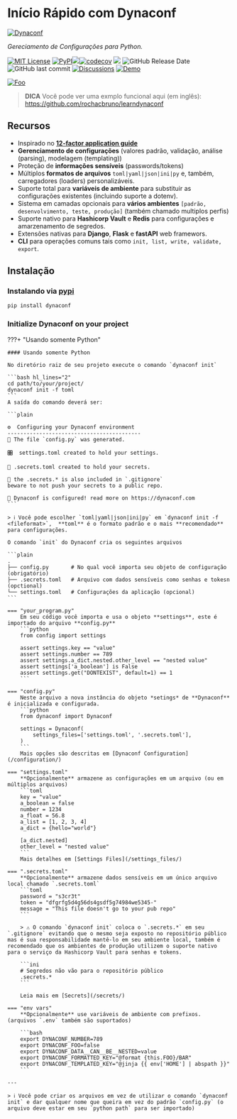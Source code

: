 # Início Rápido com Dynaconf 

<p style="align-content: center">
  <a href="https://dynaconf.com"><img src="img/logo_400.svg?sanitize=true" alt="Dynaconf"></a>
</p>
<p style="align-content: center">
    <em>Gereciamento de Configurações para Python.</em>
</p>

<p style="align-content: center"><a href="/LICENSE"><img alt="MIT License" src="https://img.shields.io/badge/license-MIT-007EC7.svg?style=flat-square"></a> <a href="https://pypi.python.org/pypi/dynaconf"><img alt="PyPI" src="https://img.shields.io/pypi/v/dynaconf.svg"></a><a href="https://github.com/dynaconf/dynaconf/actions/workflows/main.yml"><img src="https://github.com/dynaconf/dynaconf/actions/workflows/main.yml/badge.svg"></a><a href="https://codecov.io/gh/dynaconf/dynaconf"><img alt="codecov" src="https://codecov.io/gh/dynaconf/dynaconf/branch/master/graph/badge.svg"></a> <a href="https://www.codacy.com/gh/dynaconf/dynaconf/dashboard?utm_source=github.com&amp;utm_medium=referral&amp;utm_content=dynaconf/dynaconf&amp;utm_campaign=Badge_Grade"><img src="https://app.codacy.com/project/badge/Grade/3fb2de98464442f99a7663181803b400"/></a> <img alt="GitHub Release Date" src="https://img.shields.io/github/release-date/dynaconf/dynaconf.svg"> <img alt="GitHub last commit" src="https://img.shields.io/github/last-commit/dynaconf/dynaconf.svg"> <a href="https://github.com/dynaconf/dynaconf/discussions"><img alt="Discussions" src="https://img.shields.io/badge/discussions-forum-yellow.svg?logo=googlechat"></a> <a href="https://github.com/rochacbruno/learndynaconf"><img alt="Demo" src="https://img.shields.io/badge/demo-learn-blue.svg?logo=gnubash"></a></p>


[![Foo](https://xscode.com/assets/promo-banner.svg)](https://xscode.com/dynaconf/dynaconf)

> **DICA** Você pode ver uma exmplo funcional aqui (em inglês): https://github.com/rochacbruno/learndynaconf

## Recursos

- Inspirado no **[12-factor application guide](https://12factor.net/pt_br/config)**
- **Gerenciamento de configurações** (valores padrão, validação, análise (parsing), modelagem (templating))
- Proteção de **informações sensíveis** (passwords/tokens)
- Múltiplos **formatos de arquivos** `toml|yaml|json|ini|py` e, também, carregadores (loaders) personalizáveis.
- Suporte total para **variáveis de ambiente** para substituir as configurações existentes (incluindo suporte a dotenv).
- Sistema em camadas opcionais para **vários ambientes** `[padrão, desenvolvimento, teste, produção]` (também chamado multiplos perfis)
- Suporte nativo para **Hashicorp Vault** e **Redis** para configurações e amarzenamento de segredos.
- Extensões nativas para **Django**, **Flask** e **fastAPI** web framewors.
- **CLI** para operações comuns tais como `init, list, write, validate, export`.

## Instalação

### Instalando via [pypi](https://pypi.org/project/dynaconf)

```bash
pip install dynaconf
```
### Initialize Dynaconf on your project

???+ "Usando somente Python"

    #### Usando somente Python

    No diretório raiz de seu projeto execute o comando `dynaconf init`    

    ```bash hl_lines="2"
    cd path/to/your/project/
    dynaconf init -f toml
    ```
    A saída do comando deverá ser:

    ```plain

    ⚙️  Configuring your Dynaconf environment
    ------------------------------------------
    🐍 The file `config.py` was generated.

    🎛️  settings.toml created to hold your settings.

    🔑 .secrets.toml created to hold your secrets.

    🙈 the .secrets.* is also included in `.gitignore`
    beware to not push your secrets to a public repo.

    🎉 Dynaconf is configured! read more on https://dynaconf.com
    ```

    > ℹ️ Você pode escolher `toml|yaml|json|ini|py` em `dynaconf init -f <fileformat>`,  **toml** é o formato padrão e o mais **recomendado** para configurações.

    O comando `init` do Dynaconf cria os seguintes arquivos

    ```plain
    .
    ├── config.py       # No qual você importa seu objeto de configuração (obrigatório)
    ├── .secrets.toml   # Arquivo com dados sensíveis como senhas e tokesn (opctional)
    └── settings.toml   # Configurações da aplicação (opcional)
    ```

    === "your_program.py"
        Em seu código você importa e usa o objeto **settings**, este é importado do arquivo **config.py**
        ```python
        from config import settings

        assert settings.key == "value"
        assert settings.number == 789
        assert settings.a_dict.nested.other_level == "nested value"
        assert settings['a_boolean'] is False
        assert settings.get("DONTEXIST", default=1) == 1
        ```

    === "config.py"
        Neste arquivo a nova instância do objeto *setings* de **Dynaconf** é inicializada e configurada.
        ```python
        from dynaconf import Dynaconf

        settings = Dynaconf(
            settings_files=['settings.toml', '.secrets.toml'],
        )
        ```
        Mais opções são descritas em [Dynaconf Configuration](/configuration/)

    === "settings.toml"
        **Opcionalmente** armazene as configurações em um arquivo (ou em múltiplos arquivos)
        ```toml
        key = "value"
        a_boolean = false
        number = 1234
        a_float = 56.8
        a_list = [1, 2, 3, 4]
        a_dict = {hello="world"}

        [a_dict.nested]
        other_level = "nested value"
        ```
        Mais detalhes em [Settings Files](/settings_files/)

    === ".secrets.toml"
        **Opcionalmente** armazene dados sensíveis em um único arquivo local chamado `.secrets.toml`
        ```toml
        password = "s3cr3t"
        token = "dfgrfg5d4g56ds4gsdf5g74984we5345-"
        message = "This file doesn't go to your pub repo"
        ```

        > ⚠️ O comando `dynaconf init` coloca o `.secrets.*` em seu `.gitignore` evitando que o mesmo seja exposto no repositório público mas é sua responsabilidade mantê-lo em seu ambiente local, também é recomendado que os ambientes de produção utilizem o suporte nativo para o serviço da Hashicorp Vault para senhas e tokens. 

        ```ini
        # Segredos não vão para o repositório público
        .secrets.*
        ```

        Leia mais em [Secrets](/secrets/)

    === "env vars"
        **Opcionalmente** use variáveis de ambiente com prefixos. (arquivos `.env` também são suportados)

        ```bash
        export DYNACONF_NUMBER=789
        export DYNACONF_FOO=false
        export DYNACONF_DATA__CAN__BE__NESTED=value
        export DYNACONF_FORMATTED_KEY="@format {this.FOO}/BAR"
        export DYNACONF_TEMPLATED_KEY="@jinja {{ env['HOME'] | abspath }}"
        ```

    ---

    > ℹ️ Você pode criar os arquivos em vez de utilizar o comando `dynaconf init` e dar qualquer nome que queira em vez do padrão `config.py` (o arquivo deve estar em seu `python path` para ser importado)
